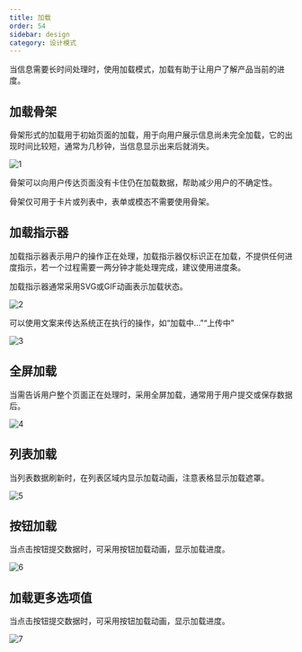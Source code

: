 ```yaml
---
title: 加载
order: 54
sidebar: design
category: 设计模式
---
```




当信息需要⻓时间处理时，使⽤加载模式，加载有助于让⽤户了解产品当前的进度。



## 加载⻣架

⻣架形式的加载⽤于初始⻚⾯的加载，⽤于向⽤户展示信息尚未完全加载，它的出现时间⽐较短，通常为⼏秒钟，当信息显示出来后就消失。

![1](/imgs/design/pattern/4-1.png)

⻣架可以向⽤户传达⻚⾯没有卡住仍在加载数据，帮助减少⽤户的不确定性。

⻣架仅可⽤于卡⽚或列表中，表单或模态不需要使⽤⻣架。



## 加载指示器

加载指示器表示⽤户的操作正在处理，加载指示器仅标识正在加载，不提供任何进度指示，若⼀个过程需要⼀两分钟才能处理完成，建议使⽤进度条。

加载指示器通常采⽤SVG或GIF动画表示加载状态。

![2](/imgs/design/pattern/4-2.png)

可以使⽤⽂案来传达系统正在执⾏的操作，如“加载中…”“上传中”

![3](/imgs/design/pattern/4-3.png)

## 全屏加载

当需告诉⽤户整个⻚⾯正在处理时，采⽤全屏加载，通常⽤于⽤户提交或保存数据后。

![4](/imgs/design/pattern/4-4.png)

## 列表加载

当列表数据刷新时，在列表区域内显示加载动画，注意表格显示加载遮罩。

![5](/imgs/design/pattern/4-5.png)

## 按钮加载

当点击按钮提交数据时，可采⽤按钮加载动画，显示加载进度。

![6](/imgs/design/pattern/4-6.png)

## 加载更多选项值

当点击按钮提交数据时，可采⽤按钮加载动画，显示加载进度。

![7](/imgs/design/pattern/4-7.png)